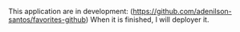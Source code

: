 This application are in development: (https://github.com/adenilson-santos/favorites-github)
When it is finished, I will deployer it.
